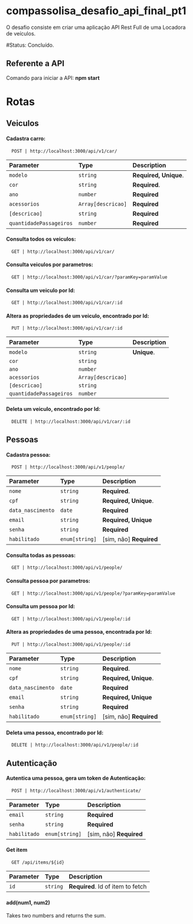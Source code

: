 
# compassolisa_desafio_api_final_pt1

O desafio consiste em criar uma aplicação API Rest Full de uma Locadora de veículos.



#Status: Concluído.


## Referente a API

Comando para iniciar a API: **npm start**


# Rotas

## Veiculos


#### Cadastra carro:


```http
  POST | http://localhost:3000/api/v1/car/
```

| Parameter | Type     | Description                |
| :-------- | :------- | :------------------------- |
| `modelo ` | `string` | **Required, Unique**. |                
| `cor`     | `string` | **Required**. |
| `ano` | `number` | **Required** |                
| `acessorios` | `Array[descricao]` |  **Required** |
| `[descricao]` | `string` | **Required** |
| `quantidadePassageiros` | `number` | **Required** |


#### Consulta todos os veiculos:



```http
  GET | http://localhost:3000/api/v1/car/
```


#### Consulta veiculos por parametros:


```http
  GET | http://localhost:3000/api/v1/car/?paramKey=paramValue
```


#### Consulta um veiculo por Id:



```http
  GET | http://localhost:3000/api/v1/car/:id
```



#### Altera as propriedades de um veiculo, encontrado por Id:



```http
  PUT | http://localhost:3000/api/v1/car/:id
```


| Parameter | Type     | Description                |
| :-------- | :------- | :------------------------- |
| `modelo ` | `string` |  **Unique**. |                
| `cor`     | `string` | |
| `ano` | `number` | |                
| `acessorios` | `Array[descricao]` |  |
| `[descricao]` | `string` | |
| `quantidadePassageiros` | `number` | |



#### Deleta um veiculo, encontrado por Id:



```http
  DELETE | http://localhost:3000/api/v1/car/:id
```


## Pessoas


#### Cadastra pessoa:


```http
  POST | http://localhost:3000/api/v1/people/
```

| Parameter | Type     | Description                |
| :-------- | :------- | :------------------------- |
| `nome ` | `string` | **Required**. |                
| `cpf`  | `string` | **Required, Unique**. |
| `data_nascimento` | `date` | **Required** |                
| `email` | `string` |  **Required, Unique** |
| `senha` | `string` | **Required** |
| `habilitado` | `enum[string]` | [sim, não] **Required** |


#### Consulta todas as pessoas:



```http
  GET | http://localhost:3000/api/v1/people/
```


#### Consulta pessoa por parametros:


```http
  GET | http://localhost:3000/api/v1/people/?paramKey=paramValue
```


#### Consulta um pessoa por Id:



```http
  GET | http://localhost:3000/api/v1/people/:id
```



#### Altera as propriedades de uma pessoa, encontrada por Id:



```http
  PUT | http://localhost:3000/api/v1/people/:id
```


| Parameter | Type     | Description                |
| :-------- | :------- | :------------------------- |
| `nome ` | `string` | **Required**. |                
| `cpf`  | `string` | **Required, Unique**. |
| `data_nascimento` | `date` | **Required** |                
| `email` | `string` |  **Required, Unique** |
| `senha` | `string` | **Required** |
| `habilitado` | `enum[string]` | [sim, não] **Required** |



#### Deleta uma pessoa, encontrado por Id:



```http
  DELETE | http://localhost:3000/api/v1/people/:id
```


## Autenticação


#### Autentica uma pessoa, gera um token de Autenticação:

```http
  POST | http://localhost:3000/api/v1/authenticate/
```

| Parameter | Type     | Description                |
| :-------- | :------- | :------------------------- |                            
| `email` | `string` |  **Required** |
| `senha` | `string` | **Required** |
| `habilitado` | `enum[string]` | [sim, não] **Required** |
















#### Get item

```http
  GET /api/items/${id}
```

| Parameter | Type     | Description                       |
| :-------- | :------- | :-------------------------------- |
| `id`      | `string` | **Required**. Id of item to fetch |

#### add(num1, num2)

Takes two numbers and returns the sum.

